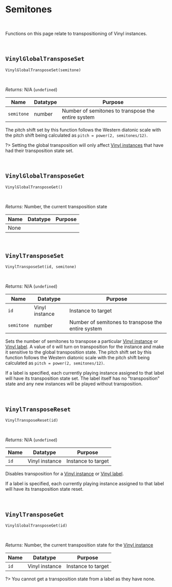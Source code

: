 # Semitones

&nbsp;

Functions on this page relate to transpositioning of Vinyl instances.

&nbsp;

## `VinylGlobalTransposeSet`

`VinylGlobalTransposeSet(semitone)`

&nbsp;

*Returns:* N/A (`undefined`)

|Name      |Datatype|Purpose                                           |
|----------|--------|--------------------------------------------------|
|`semitone`|number  |Number of semitones to transpose the entire system|

The pitch shift set by this function follows the Western diatonic scale with the pitch shift being calculated as `pitch = power(2, semitones/12)`.

?> Setting the global transposition will only affect [Vinyl instances](Terminology) that have had their transposition state set.

&nbsp;

## `VinylGlobalTransposeGet`

`VinylGlobalTransposeGet()`

&nbsp;

*Returns:* Number, the current transposition state

|Name|Datatype|Purpose|
|----|--------|-------|
|None|        |       |

&nbsp;

## `VinylTransposeSet`

`VinylTransposeSet(id, semitone)`

&nbsp;

*Returns:* N/A (`undefined`)

|Name      |Datatype      |Purpose                                           |
|----------|--------------|--------------------------------------------------|
|`id`      |Vinyl instance|Instance to target                                |
|`semitone`|number        |Number of semitones to transpose the entire system|

Sets the number of semitones to transpose a particular [Vinyl instance](Terminology) or [Vinyl label](Terminology). A value of `0` will turn on transposition for the instance and make it sensitive to the global transposition state. The pitch shift set by this function follows the Western diatonic scale with the pitch shift being calculated as `pitch = power(2, semitones/12)`.

If a label is specified, each currently playing instance assigned to that label will have its transposition state set. The label itself has no "transposition" state and any new instances will be played without transposition.

&nbsp;

## `VinylTransposeReset`

`VinylTransposeReset(id)`

&nbsp;

*Returns:* N/A (`undefined`)

|Name|Datatype      |Purpose           |
|----|--------------|------------------|
|`id`|Vinyl instance|Instance to target|

Disables transposition for a [Vinyl instance](Terminology) or [Vinyl label](Terminology).

If a label is specified, each currently playing instance assigned to that label will have its transposition state reset.

&nbsp;

## `VinylTransposeGet`

`VinylGlobalTransposeGet(id)`

&nbsp;

*Returns:* Number, the current transposition state for the [Vinyl instance](Terminology)

|Name|Datatype      |Purpose           |
|----|--------------|------------------|
|`id`|Vinyl instance|Instance to target|

?> You cannot get a transposition state from a label as they have none.